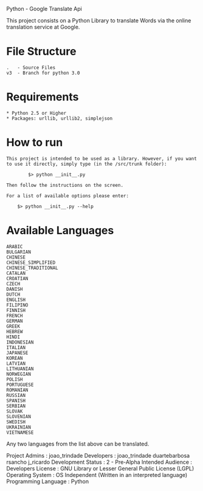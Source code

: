 Python - Google Translate Api

This project consists on a Python Library to translate Words via the online translation service at Google.


File Structure
==============

	.	- Source Files
	v3	- Branch for python 3.0

Requirements
============

	* Python 2.5 or Higher
	* Packages: urllib, urllib2, simplejson

How to run
==========

	This project is intended to be used as a library. However, if you want to use it directly, simply type (in the /src/trunk folder):

        	$> python __init__.py

	Then follow the instructions on the screen.

	For a list of available options please enter:

		$> python __init__.py --help

Available Languages
===================

	ARABIC
	BULGARIAN
	CHINESE
	CHINESE_SIMPLIFIED
	CHINESE_TRADITIONAL
	CATALAN
	CROATIAN
	CZECH
	DANISH
	DUTCH
	ENGLISH
	FILIPINO
	FINNISH
	FRENCH
	GERMAN
	GREEK
	HEBREW
	HINDI
	INDONESIAN
	ITALIAN
	JAPANESE
	KOREAN
	LATVIAN
	LITHUANIAN
	NORWEGIAN
	POLISH
	PORTUGUESE
	ROMANIAN
	RUSSIAN
	SPANISH
	SERBIAN
	SLOVAK
	SLOVENIAN
	SWEDISH
	UKRAINIAN
	VIETNAMESE

Any two languages from the list above can be translated.


Project Admins : joao_trindade
Developers :
	joao_trindade
	duartebarbosa
	rsancho
	j_ricardo
Development Status : 2 - Pre-Alpha
Intended Audience : Developers
License : GNU Library or Lesser General Public License (LGPL)
Operating System : OS Independent (Written in an interpreted language)
Programming Language : Python
